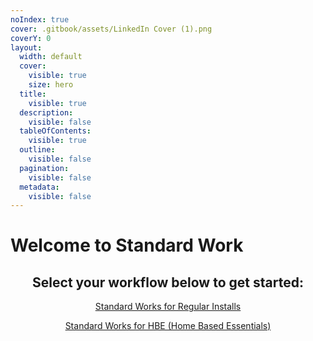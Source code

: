 ```yaml
---
noIndex: true
cover: .gitbook/assets/LinkedIn Cover (1).png
coverY: 0
layout:
  width: default
  cover:
    visible: true
    size: hero
  title:
    visible: true
  description:
    visible: false
  tableOfContents:
    visible: true
  outline:
    visible: false
  pagination:
    visible: false
  metadata:
    visible: false
---
```


# Welcome to Standard Work

<h2 align="center">Select your workflow below to get started:</h2>

<p align="center"><a href="broken-reference" class="button primary" data-icon="screwdriver-wrench">Standard Works for Regular Installs</a></p>

<p align="center"><a href="broken-reference" class="button primary" data-icon="house-flag">Standard Works for HBE (Home Based Essentials)</a></p>
